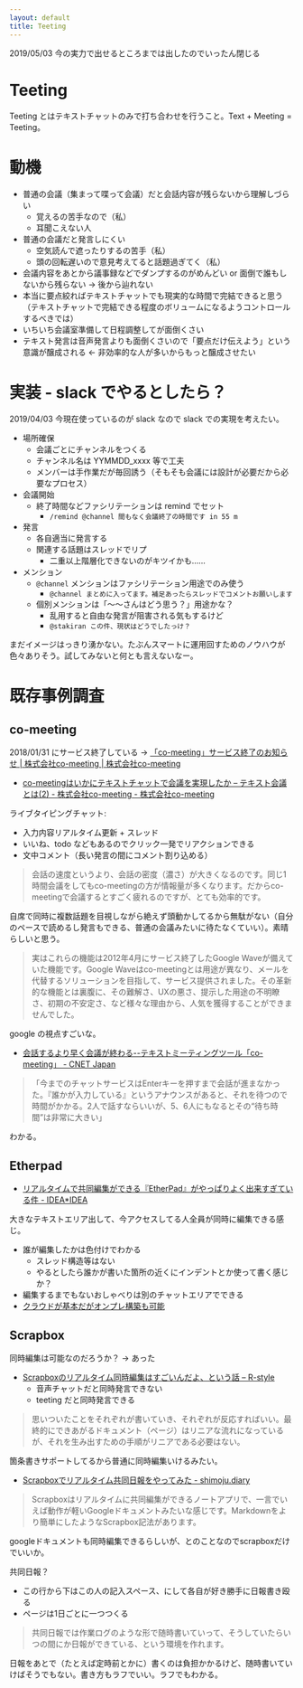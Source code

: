 ```yaml
---
layout: default
title: Teeting
---
```


2019/05/03 今の実力で出せるところまでは出したのでいったん閉じる

# Teeting
Teeting とはテキストチャットのみで打ち合わせを行うこと。Text + Meeting = Teeting。

# 動機
- 普通の会議（集まって喋って会議）だと会話内容が残らないから理解しづらい
  - 覚えるの苦手なので（私）
  - 耳聞こえない人
- 普通の会議だと発言しにくい
  - 空気読んで遮ったりするの苦手（私）
  - 頭の回転遅いので意見考えてると話題過ぎてく（私）
- 会議内容をあとから議事録などでダンプするのがめんどい or 面倒で誰もしないから残らない → 後から辿れない
- 本当に要点絞ればテキストチャットでも現実的な時間で完結できると思う（テキストチャットで完結できる程度のボリュームになるようコントロールするべきでは）
- いちいち会議室準備して日程調整してが面倒くさい
- テキスト発言は音声発言よりも面倒くさいので「要点だけ伝えよう」という意識が醸成される ← 非効率的な人が多いからもっと醸成させたい

# 実装 - slack でやるとしたら？
2019/04/03 今現在使っているのが slack なので slack での実現を考えたい。

- 場所確保
  - 会議ごとにチャンネルをつくる
  - チャンネル名は YYMMDD_xxxx 等で工夫
  - メンバーは手作業だが毎回誘う（そもそも会議には設計が必要だから必要なプロセス）
- 会議開始
  - 終了時間などファシリテーションは remind でセット
    - `/remind @channel 間もなく会議終了の時間です in 55 m`
- 発言
  - 各自適当に発言する
  - 関連する話題はスレッドでリプ
    - 二重以上階層化できないのがキツイかも……
- メンション
  - `@channel` メンションはファシリテーション用途でのみ使う
    - `@channel まとめに入ってます。補足あったらスレッドでコメントお願いします`
  - 個別メンションは「～～さんはどう思う？」用途かな？
    - 乱用すると自由な発言が阻害される気もするけど
    - `@stakiran この件、現状はどうでしたっけ？`

まだイメージはっきり湧かない。たぶんスマートに運用回すためのノウハウが色々ありそう。試してみないと何とも言えないなー。

# 既存事例調査

## co-meeting
2018/01/31 にサービス終了している → [「co-meeting」サービス終了のお知らせ | 株式会社co-meeting | 株式会社co-meeting](https://www.co-meeting.co.jp/infomation-co-meeting-closing/)

- [co-meetingはいかにテキストチャットで会議を実現したか – テキスト会議とは(2) -  株式会社co-meeting - 株式会社co-meeting](https://www.co-meeting.co.jp/co-meeting-what-text-meeting-2/)

ライブタイピングチャット:

- 入力内容リアルタイム更新 + スレッド
- いいね、todo などもあるのでクリック一発でリアクションできる
- 文中コメント（長い発言の間にコメント割り込める）

> 会話の速度というより、会話の密度（濃さ）が大きくなるのです。同じ1時間会議をしてもco-meetingの方が情報量が多くなります。だからco-meetingで会議するとすごく疲れるのですが、とても効率的です。

自席で同時に複数話題を目視しながら絶えず頭動かしてるから無駄がない（自分のペースで読めるし発言もできる、普通の会議みたいに待たなくていい）。素晴らしいと思う。

> 実はこれらの機能は2012年4月にサービス終了したGoogle Waveが備えていた機能です。Google Waveはco-meetingとは用途が異なり、メールを代替するソリューションを目指して、サービス提供されました。その革新的な機能とは裏腹に、その難解さ、UXの悪さ、提示した用途の不明瞭さ、初期の不安定さ、など様々な理由から、人気を獲得することができませんでした。

google の視点すごいな。

- [会話するより早く会議が終わる--テキストミーティングツール「co-meeting」 - CNET Japan](https://japan.cnet.com/article/35011649/)

>「今までのチャットサービスはEnterキーを押すまで会話が進まなかった。『誰かが入力している』というアナウンスがあると、それを待つので時間がかかる。2人で話すならいいが、5、6人にもなるとその“待ち時間”は非常に大きい」

わかる。

## Etherpad
- [リアルタイムで共同編集ができる『EtherPad』がやっぱりよく出来すぎている件 - IDEA*IDEA](https://www.ideaxidea.com/archives/2009/09/etherpad.html)

大きなテキストエリア出して、今アクセスしてる人全員が同時に編集できる感じ。

- 誰が編集したかは色付けでわかる
  - スレッド構造等はない
  - やるとしたら誰かが書いた箇所の近くにインデントとか使って書く感じか？
- 編集するまでもないおしゃべりは別のチャットエリアでできる
- [クラウドが基本だがオンプレ構築も可能](https://qiita.com/aki-nasu/items/90b21607be220d1e4476)

## Scrapbox
同時編集は可能なのだろうか？ → あった

- [Scrapboxのリアルタイム同時編集はすごいんだよ、という話 – R-style](https://rashita.net/blog/?p=25359)
  - 音声チャットだと同時発言できない
  - teeting だと同時発言できる

> 思いついたことをそれぞれが書いていき、それぞれが反応すればいい。最終的にできあがるドキュメント（ページ）はリニアな流れになっているが、それを生み出すための手順がリニアである必要はない。

箇条書きサポートしてるから普通に同時編集いけるみたい。

- [Scrapboxでリアルタイム共同日報をやってみた - shimoju.diary](https://shimoju.org/2017/12/31/scrapbox-nippo/)

> Scrapboxはリアルタイムに共同編集ができるノートアプリで、一言でいえば動作が軽いGoogleドキュメントみたいな感じです。Markdownをより簡単にしたようなScrapbox記法があります。

googleドキュメントも同時編集できるらしいが、とのことなのでscrapboxだけでいいか。

共同日報？

- この行から下はこの人の記入スペース、にして各自が好き勝手に日報書き殴る
- ページは1日ごとに一つつくる

> 共同日報では作業ログのような形で随時書いていって、そうしていたらいつの間にか日報ができている、という環境を作れます。

日報をあとで（たとえば定時前とかに）書くのは負担かかるけど、随時書いていけばそうでもない。書き方もラフでいい。ラフでもわかる。
